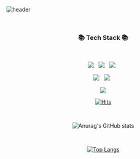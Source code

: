 ![header](https://capsule-render.vercel.app/api?type=Soft&color=ffb3c6&height=130&section=header&text=💃%20Hi,%20I'm%20HyeonJeong!%20🕺&fontSize=70&fontColor=ffffff)
  
</br>

<h3 align="center">📚 Tech Stack 📚</h3>
</br>
<p align="center">
<img src="https://img.shields.io/badge/HTML5-E34F26?style=for-the-badge&logo=HTML5&logoColor=white"/></a> &nbsp
<img src="https://img.shields.io/badge/CSS3-1572B6?style=for-the-badge&logo=CSS3&logoColor=white"/></a> &nbsp
<img src="https://img.shields.io/badge/JavaScript-F7DF1E?style=for-the-badge&logo=JavaScript&logoColor=white"/></a> &nbsp

</br>
<p align="center">
<img src="https://img.shields.io/badge/firebase-FFCA28?style=for-the-badge&logo=firebase&logoColor=white"/></a> &nbsp
<img src="https://img.shields.io/badge/react-61DAFB?style=for-the-badge&logo=react&logoColor=black"/></a> &nbsp

<!-- 
<img src="https://img.shields.io/badge/bootstrap-7952B3?style=for-the-badge&logo=bootstrap&logoColor=white"> -->

</br>
<p align="center">
<img src="https://img.shields.io/badge/github-181717?style=for-the-badge&logo=github&logoColor=white"/></a>

</br>

<div align="center">
  
[![Hits](https://hits.seeyoufarm.com/api/count/incr/badge.svg?url=https%3A%2F%2Fgithub.com%2Fyun2021%2Fhit-counter&count_bg=%23C19EE0&title_bg=%237251B5&icon=&icon_color=%23E7E7E7&title=hits&edge_flat=false)](https://hits.seeyoufarm.com)


</div>
  
</br>
<div display="flex" align="center">
 
![Anurag's GitHub stats](https://github-readme-stats.vercel.app/api?username=yun2021&show_icons=true&theme=buefy)
  
</div> 
 
</br>
<div align="center">
  
[![Top Langs](https://github-readme-stats.vercel.app/api/top-langs/?username=yun2021)](https://github.com/anuraghazra/github-readme-stats)

 </div>
